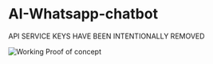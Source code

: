 # AI-Whatsapp-chatbot

API SERVICE KEYS HAVE BEEN INTENTIONALLY REMOVED 

![Working Proof of concept](https://github.com/raj-saroj-vst-au4/AI-Whatsapp-chatbot/blob/master/deepin-screen-recorder_dde-desktop_20191009181237.gif?raw=true)
